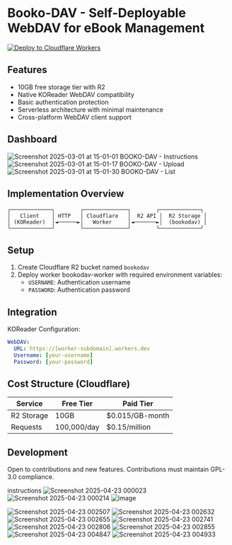 
# Booko-DAV - Self-Deployable WebDAV for eBook Management

[![Deploy to Cloudflare Workers](https://deploy.workers.cloudflare.com/button)](https://deploy.workers.cloudflare.com/?url=https://github.com/Joshuajrodrigues/bookodav)

## Features
 
- 10GB free storage tier with R2  
- Native KOReader WebDAV compatibility  
- Basic authentication protection  
- Serverless architecture with minimal maintenance  
- Cross-platform WebDAV client support  

## Dashboard
![Screenshot 2025-03-01 at 15-01-01 BOOKO-DAV - Instructions](https://github.com/user-attachments/assets/92c9f242-6e8a-4236-b9a0-45b1a77cc3b6)
![Screenshot 2025-03-01 at 15-01-17 BOOKO-DAV - Upload](https://github.com/user-attachments/assets/5f02ea04-4d8b-4d92-bde3-6387acb16209)
![Screenshot 2025-03-01 at 15-01-30 BOOKO-DAV - List](https://github.com/user-attachments/assets/18288766-1395-4851-9bb5-c7d516160959)



## Implementation Overview

```plaintext
┌─────────────┐        ┌──────────────┐        ┌─────────────┐
│   Client    │ HTTP   │ Cloudflare   │  R2 API │  R2 Storage │
│ (KOReader)  │◄──────►│   Worker     │◄───────►│  (bookodav) │
└─────────────┘        └──────────────┘        └─────────────┘
```

## Setup

1. Create Cloudflare R2 bucket named `bookodav`  
2. Deploy worker bookodav-worker with required environment variables:  
   - `USERNAME`: Authentication username  
   - `PASSWORD`: Authentication password  


## Integration

KOReader Configuration:

```yaml
WebDAV:
  URL: https://[worker-subdomain].workers.dev
  Username: [your-username]
  Password: [your-password]
```
## Cost Structure (Cloudflare)

| Service         | Free Tier       | Paid Tier          |
|-----------------|-----------------|--------------------|
| R2 Storage      | 10GB            | $0.015/GB-month    |
| Requests        | 100,000/day     | $0.15/million      |

## Development

Open to contributions and new features.
Contributions must maintain GPL-3.0 compliance. 


instructions
![Screenshot 2025-04-23 000023](https://github.com/user-attachments/assets/eeefd3e7-e0ca-4a65-8332-1288ec077e07)
![Screenshot 2025-04-23 000214](https://github.com/user-attachments/assets/059b7509-ac95-4242-8ceb-db1e40082986)
![image](https://github.com/user-attachments/assets/4a631ac5-3282-4855-9732-2d5c17d478fc)

![Screenshot 2025-04-23 002507](https://github.com/user-attachments/assets/b3937a58-ebf3-4e57-b931-db0fef95d7be)
![Screenshot 2025-04-23 002632](https://github.com/user-attachments/assets/066efc60-ed9d-40c4-86f4-c7c027664054)
![Screenshot 2025-04-23 002655](https://github.com/user-attachments/assets/9a452c07-16c4-4357-8a72-5bd6a14187c1)
![Screenshot 2025-04-23 002741](https://github.com/user-attachments/assets/a0e1986a-84b8-499c-8297-8e6a9b707675)
![Screenshot 2025-04-23 002806](https://github.com/user-attachments/assets/cbf74b3c-2ca8-453e-ac05-6892798bf1bc)
![Screenshot 2025-04-23 002855](https://github.com/user-attachments/assets/797ce986-f421-43c7-a0d6-05e826d3f2e1)
![Screenshot 2025-04-23 004847](https://github.com/user-attachments/assets/dea5b807-f84e-429c-a83f-dfadcba89b9b)
![Screenshot 2025-04-23 004933](https://github.com/user-attachments/assets/6d2fcdd2-313e-47ee-bab1-81708217767e)




